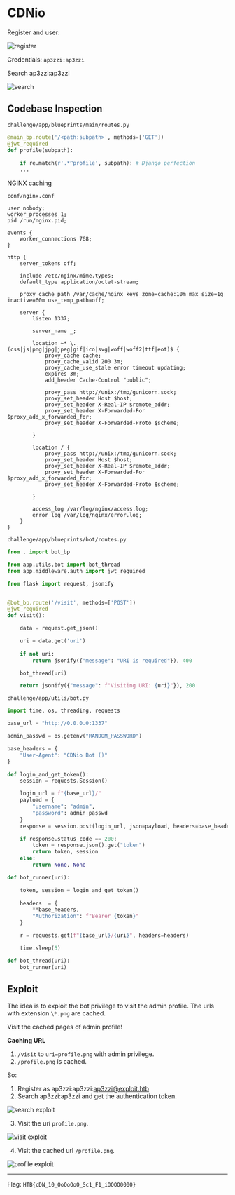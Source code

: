 # CDNio

Register and user:

![register](./img/register.png)

Credentials: `ap3zzi:ap3zzi`

Search ap3zzi:ap3zzi

![search](./img/search.png)

## Codebase Inspection

`challenge/app/blueprints/main/routes.py`

```python
@main_bp.route('/<path:subpath>', methods=['GET'])
@jwt_required
def profile(subpath):
    
    if re.match(r'.*^profile', subpath): # Django perfection
	...
```

NGINX caching

`conf/nginx.conf`

```text
user nobody;
worker_processes 1;
pid /run/nginx.pid;

events {
    worker_connections 768;
}

http {
    server_tokens off;

    include /etc/nginx/mime.types;
    default_type application/octet-stream;

    proxy_cache_path /var/cache/nginx keys_zone=cache:10m max_size=1g inactive=60m use_temp_path=off;

    server {
        listen 1337; 
        
        server_name _;  

        location ~* \.(css|js|png|jpg|jpeg|gif|ico|svg|woff|woff2|ttf|eot)$ {
            proxy_cache cache;
            proxy_cache_valid 200 3m;
            proxy_cache_use_stale error timeout updating;
            expires 3m;
            add_header Cache-Control "public";

            proxy_pass http://unix:/tmp/gunicorn.sock;
            proxy_set_header Host $host;
            proxy_set_header X-Real-IP $remote_addr;
            proxy_set_header X-Forwarded-For $proxy_add_x_forwarded_for;
            proxy_set_header X-Forwarded-Proto $scheme;
            
        }

        location / {
            proxy_pass http://unix:/tmp/gunicorn.sock;
            proxy_set_header Host $host;
            proxy_set_header X-Real-IP $remote_addr;
            proxy_set_header X-Forwarded-For $proxy_add_x_forwarded_for;
            proxy_set_header X-Forwarded-Proto $scheme;
            
        }

        access_log /var/log/nginx/access.log;
        error_log /var/log/nginx/error.log;
    }
}

```

`challenge/app/blueprints/bot/routes.py`

```python
from . import bot_bp

from app.utils.bot import bot_thread
from app.middleware.auth import jwt_required

from flask import request, jsonify


@bot_bp.route('/visit', methods=['POST'])
@jwt_required
def visit():

    data = request.get_json()

    uri = data.get('uri')
    
    if not uri:
        return jsonify({"message": "URI is required"}), 400

    bot_thread(uri)

    return jsonify({"message": f"Visiting URI: {uri}"}), 200

```

`challenge/app/utils/bot.py`

```python
import time, os, threading, requests

base_url = "http://0.0.0.0:1337"

admin_passwd = os.getenv("RANDOM_PASSWORD")

base_headers = {
    "User-Agent": "CDNio Bot ()"
}

def login_and_get_token():
    session = requests.Session()

    login_url = f"{base_url}/"
    payload = {
        "username": "admin",
        "password": admin_passwd
    }
    response = session.post(login_url, json=payload, headers=base_headers)

    if response.status_code == 200:
        token = response.json().get("token")
        return token, session 
    else:
        return None, None  

def bot_runner(uri):

    token, session = login_and_get_token()
    
    headers  = {
        **base_headers,
        "Authorization": f"Bearer {token}"
    }

    r = requests.get(f"{base_url}/{uri}", headers=headers)

    time.sleep(5) 

def bot_thread(uri):
    bot_runner(uri)

```

## Exploit

The idea is to exploit the bot privilege to visit the admin profile. The urls with extension `\*.png` are cached.

Visit the cached pages of admin profile!

**Caching URL**

1. `/visit` to `uri=profile.png` with admin privilege.
2. `/profile.png` is cached.

So:

1. Register as ap3zzi:ap3zzi:ap3zzi@exploit.htb
2. Search ap3zzi:ap3zzi and get the authentication token.

![search exploit](./img/search_exploit.png)

3. Visit the uri `profile.png`.

![visit exploit](./img/visit_exploit.png)

4. Visit the cached url `/profile.png`.

![profile exploit](./img/profile_exploit.png)

---

Flag: `HTB{cDN_10_OoOoOoO_Sc1_F1_iOOOO0000}`
